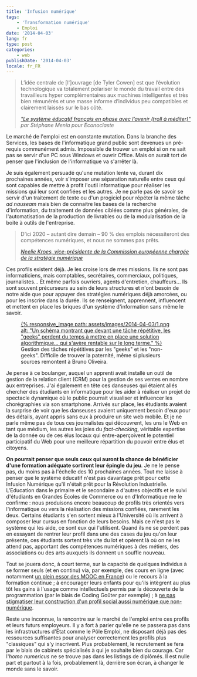 ```yaml
---
title: 'Infusion numérique'
tags:
    - 'Transformation numérique'
    - Emploi
date: '2014-04-03'
lang: fr
type: post
categories:
    - web
publishDate: '2014-04-03'
locale: fr_FR
---
```


> L’idée centrale de [l']ouvrage [de Tyler Cowen] est que l’évolution technologique va totalement polariser le monde du travail entre des travailleurs hyper complémentaires aux machines intelligentes et très bien rémunérés et une masse informe d’individus peu compatibles et clairement laissés sur le bas côté.  
>
> <cite>["Le système éducatif français en phase avec l’avenir (troll à méditer)"](http://econoclaste.org.free.fr/econoclaste/?p=12046 "&quot;Le système éducatif français en phase avec l’avenir (troll à méditer)&quot;, Stéphane Menia &quot;, Econoclaste") par Stéphane Menia pour Econoclaste</cite>

Le marché de l'emploi est en constante mutation. Dans la branche des Services, les bases de l'informatique grand public sont devenues un pré-requis communément admis. Impossible de trouver un emploi si on ne sait pas se servir d'un PC sous Windows et ouvrir Office. Mais on aurait tort de penser que l'inclusion de l'informatique va s'arrêter là.

<!-- more -->

Je suis également persuadé qu'une mutation lente va, durant dix prochaines années, voir s'imposer une séparation naturelle entre ceux qui sont capables de mettre à profit l'outil informatique pour réaliser les missions qui leur sont confiées et les autres. Je ne parle pas de savoir se servir d'un traitement de texte ou d'un progiciel pour répéter la même tâche _ad nauseam_ mais bien de connaitre les bases de la recherche d'information, du traitement de données ciblées comme plus générales, de l'automatisation de la production de livrables ou de la modularisation de la boite à outils de l'entreprise.

> D’ici 2020 – autant dire demain – 90 % des emplois nécessiteront des compétences numériques, et nous ne sommes pas prêts.  
>
> <cite>[Neelie Kroes, vice-présidente de la Commission européenne chargée de la stratégie numérique](http://frenchweb.fr/labsence-de-competences-numeriques-est-une-nouvelle-forme-dillettrisme/147096 "Neelie Kroes: «&nbsp;L’absence de compétences numériques est une nouvelle forme d’illettrisme&nbsp;» &quot;, FrenchWeb.fr")</cite>

Ces profils existent déjà. Je les croise lors de mes missions. Ils ne sont pas informaticiens, mais comptables, secrétaires, commerciaux, politiques, journalistes… Et même parfois ouvriers, agents d'entretien, chauffeurs… Ils sont souvent précurseurs au sein de leurs structures et n'ont besoin de notre aide que pour appuyer des stratégies numériques déjà amorcées, ou pour les inscrire dans la durée. Ils se renseignent, apprennent, influencent et mettent en place les briques d'un système d'information sans même le savoir.

<figure>
<a data-featherlight="image" href="/assets/images/2014-04-03/1.png" title="Voir en plus grand">
      {% responsive_image path: assets/images/2014-04-03/1.png alt: "Un schéma montrant que devant une tâche répétitive, les &quot;geeks&quot; perdent du temps à mettre en place une solution algorithmique… qui s'avère rentable sur le long terme." %}
  </a>
  <figcaption>Gestion des tâches répétitives par les "geeks" et les "non-geeks". Difficile de trouver la paternité, même si plusieurs sources remontent à Bruno Oliveira.</figcaption>
</figure>

Je pense à ce boulanger, auquel un apprenti avait installé un outil de gestion de la relation client (CRM) pour la gestion de ses ventes en nombre aux entreprises. J'ai également en tête ces danseuses qui étaient allés chercher des étudiants en informatique pour les aider à réaliser un projet de spectacle dynamique où le public pourrait visualiser et influencer les chorégraphies via son smartphone. Arrivés sur place, les étudiants avaient la surprise de voir que les danseuses avaient uniquement besoin d'eux pour des détails, ayant appris sans eux à produire un site web mobile. Et je ne parle même pas de tous ces journalistes qui découvrent, les uns le Web en tant que médium, les autres les joies du _fact-checking_, véritable expertise de la donnée ou de ces élus locaux qui entre-aperçoivent le potentiel participatif du Web pour une meilleure répartition du pouvoir entre élus et citoyens.

**On pourrait penser que seuls ceux qui auront la chance de bénéficier d'une formation adéquate sortiront leur épingle du jeu**. Je ne le pense pas, du moins pas à l'échelle des 10 prochaines années. Tout me laisse à penser que le système éducatif n'est pas davantage prêt pour cette Infusion Numérique qu'il n'était prêt pour la Révolution Industrielle. L'Education dans le primaire et le secondaire a d'autres objectifs et le suivi d'étudiants en Grandes Écoles de Commerce ou en d'Informatique me le confirme&nbsp;: nous produisons encore beaucoup de profils très orientés vers l'informatique ou vers la réalisation des missions confiées, rarement les deux. Certains étudiants s'en sortent mieux à l'Université où ils arrivent à composer leur cursus en fonction de leurs besoins. Mais ce n'est pas le système qui les aide, ce sont eux qui l'utilisent. Quand ils ne se perdent pas en essayant de rentrer leur profil dans une des cases du jeu qu'on leur présente, ces étudiants sortent très vite du lot et opèrent là où on ne les attend pas, apportant des compétences numériques à des métiers, des associations ou des arts auxquels ils donnent un souffle nouveau.

Tout se jouera donc, à court terme, sur la capacité de quelques individus à se former seuls (et en continu) via, par exemple, des cours en ligne (avec notamment [un plein essor des MOOC en France](http://www.franceculture.fr/emission-pixel-mooc-les-profs-face-aux-nouveaux-cours-en-ligne-2013-10-04 "&quot;MOOC&nbsp;: les profs face aux nouveaux cours en ligne&quot;, Eric Chaverou &quot;, France Culture")) ou le recours à la formation continue ; à encourager leurs enfants pour qu'ils intègrent au plus tôt les gains à l'usage comme intellectuels permis par la découverte de la programmation (par le biais de Coding Goûter par exemple) ; à [ne pas stigmatiser leur construction d'un profil social aussi numérique que non-numérique](http://psychologik.blogspot.fr/2014/03/les-adolescents-les-smartphones-et.html "&quot;Les adolescents, les smartphones et l").

Reste une inconnue, la rencontre sur le marché de l'emploi entre ces profils et leurs futurs employeurs. Il y a fort à parier qu'elle ne se passera pas dans les infrastructures d'État comme le Pôle Emploi, ne disposant déjà pas des ressources suffisantes pour analyser correctement les profils plus "classiques" qui s'y inscrivent. Plus probablement, le recrutement se fera par le biais de cabinets spécialisés à qui je souhaite bien du courage. Car l'_homo numericus_ ne se trouve pas dans les listings de diplômés. Il est nulle part et partout à la fois, probablement là, derrière son écran, à changer le monde sans le savoir.
